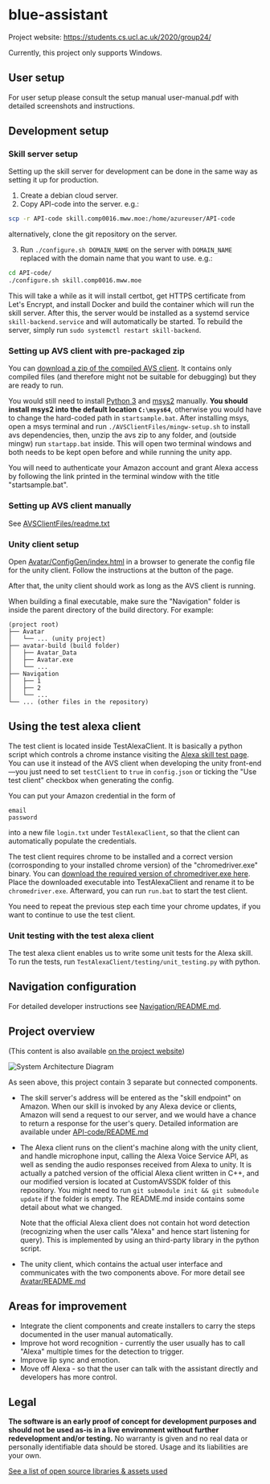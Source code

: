 # blue-assistant

Project website: https://students.cs.ucl.ac.uk/2020/group24/

Currently, this project only supports Windows.

## User setup

For user setup please consult the setup manual user-manual.pdf with detailed screenshots and instructions.

## Development setup

### Skill server setup

Setting up the skill server for development can be done in the same way as setting it up for production.

1. Create a debian cloud server.
2. Copy API-code into the server. e.g.:
```sh
scp -r API-code skill.comp0016.mww.moe:/home/azureuser/API-code
```
alternatively, clone the git repository on the server.

3. Run `./configure.sh DOMAIN_NAME` on the server with `DOMAIN_NAME` replaced with the domain name that you want to use. e.g.:
```sh
cd API-code/
./configure.sh skill.comp0016.mww.moe
```
This will take a while as it will install certbot, get HTTPS certificate from Let's Encrypt, and install Docker and build the container which will run the skill server. After this, the server would be installed as a systemd service `skill-backend.service` and will automatically be started. To rebuild the server, simply run `sudo systemctl restart skill-backend`.

### Setting up AVS client with pre-packaged zip

You can [download a zip of the compiled AVS client](https://mw-public-data.s3.eu-west-2.amazonaws.com/e3b0c44298fc1c149afbf4c8996fb92427ae41e4649b934ca495991b7852b855/avs.zip). It contains only compiled files (and therefore might not be suitable for debugging) but they are ready to run.

You would still need to install [Python 3](https://www.python.org/downloads/windows/) and [msys2](https://www.msys2.org/) manually. **You should install msys2 into the default location `C:\msys64`**, otherwise you would have to change the hard-coded path in `startsample.bat`. After installing msys, open a msys terminal and run `./AVSClientFiles/mingw-setup.sh` to install avs dependencies, then, unzip the avs zip to any folder, and (outside mingw) run `startapp.bat` inside. This will open two terminal windows and both needs to be kept open before and while running the unity app.

You will need to authenticate your Amazon account and grant Alexa access by following the link printed in the terminal window with the title "startsample.bat".

### Setting up AVS client manually

See [AVSClientFiles/readme.txt](AVSClientFiles/readme.txt)

### Unity client setup

Open [Avatar/ConfigGen/index.html](Avatar/ConfigGen/index.html) in a browser to generate the config file for the unity client. Follow the instructions at the button of the page.

After that, the unity client should work as long as the AVS client is running.

When building a final executable, make sure the "Navigation" folder is inside the parent directory of the build directory. For example:

```
(project root)
├── Avatar
│   └── ... (unity project)
├── avatar-build (build folder)
│   ├── Avatar_Data
│   ├── Avatar.exe
│   └── ...
├── Navigation
│   ├── 1
│   ├── 2
│   └── ...
└── ... (other files in the repository)
```

## Using the test alexa client

The test client is located inside TestAlexaClient. It is basically a python script which controls a chrome instance visiting the [Alexa skill test page](https://developer.amazon.com/alexa/console/ask/test/amzn1.ask.skill.fa7cfeb1-e524-4024-a258-5249bec81e5f/development/en_GB). You can use it instead of the AVS client when developing the unity front-end&mdash;you just need to set `testClient` to `true` in `config.json` or ticking the "Use test client" checkbox when generating the config.

You can put your Amazon credential in the form of

```
email
password
```
into a new file `login.txt` under `TestAlexaClient`, so that the client can automatically populate the credentials.

The test client requires chrome to be installed and a correct version (corrosponding to your installed chrome version) of the "chromedriver.exe" binary. You can [download the required version of chromedriver.exe here](https://chromedriver.chromium.org/downloads). Place the downloaded executable into TestAlexaClient and rename it to be `chromedriver.exe`. Afterward, you can run `run.bat` to start the test client.

You need to repeat the previous step each time your chrome updates, if you want to continue to use the test client.

### Unit testing with the test alexa client

The test alexa client enables us to write some unit tests for the Alexa skill. To run the tests, run `TestAlexaClient/testing/unit_testing.py` with python.

## Navigation configuration

For detailed developer instructions see [Navigation/README.md](Navigation/README.md).

## Project overview

(This content is also available [on the project website](https://students.cs.ucl.ac.uk/2020/group24/#system-design))

![System Architecture Diagram](https://students.cs.ucl.ac.uk/2020/group24/system-arch.ccea54bc.svg)

As seen above, this project contain 3 separate but connected components.

* The skill server's address will be entered as the "skill endpoint" on Amazon. When our skill is invoked by any Alexa device or clients, Amazon will send a request to our server, and we would have a chance to return a response for the user's query. Detailed information are available under [API-code/README.md](API-code/README.md)
* The Alexa client runs on the client's machine along with the unity client, and handle microphone input, calling the Alexa Voice Service API, as well as sending the audio responses received from Alexa to unity. It is actually a patched version of the official Alexa client written in C++, and our modified version is located at CustomAVSSDK folder of this repository. You might need to run `git submodule init && git submodule update` if the folder is empty. The README.md inside contains some detail about what we changed.

  Note that the official Alexa client does not contain hot word detection (recognizing when the user calls "Alexa" and hence start listening for query). This is implemented by using an third-party library in the python script.

* The unity client, which contains the actual user interface and communicates with the two components above. For more detail see [Avatar/README.md](Avatar/README.md)

## Areas for improvement

* Integrate the client components and create installers to carry the steps documented in the user manual automatically.
* Improve hot word recognition - currently the user usually has to call "Alexa" multiple times for the detection to trigger.
* Improve lip sync and emotion.
* Move off Alexa - so that the user can talk with the assistant directly and developers has more control.

## Legal

**The software is an early proof of concept for development purposes and should not be used as-is in a live environment without further redevelopment and/or testing.** No warranty is given and no real data or personally identifiable data should be stored. Usage and its liabilities are your own.

[See a list of open source libraries & assets used](https://students.cs.ucl.ac.uk/2020/group24/license-details.html)

